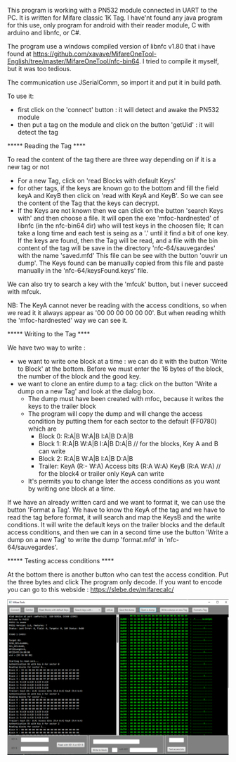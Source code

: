 This program is working with a PN532 module connected in UART to the PC. It is written for Mifare classic 1K Tag.
I have'nt found any java program for this use, only program for android with their reader module, C with arduino and libnfc, or C#.

The program use a windows compiled version of libnfc v1.80 that i have found at https://github.com/xavave/MifareOneTool-English/tree/master/MifareOneTool/nfc-bin64. I tried to compile it myself, but it was too tedious. 

The communication use JSerialComm, so import it and put it in build path.

To use it:
- first click on the 'connect' button : it will detect and awake the PN532 module
- then put a tag on the module and click on the button 'getUid' : it will detect the tag

***** Reading the Tag ****

To read the content of the tag there are three way depending on if it is a new tag or not
- For a new Tag, click on 'read Blocks with default Keys'
- for other tags, if the keys are known go to the bottom and fill the field keyA and KeyB then click on 'read with KeyA and KeyB'. So we can see the content of the Tag that the keys can decrypt.
- If the Keys are not known then we can click on the button 'search Keys with' and then choose a file.
It will open the exe 'mfoc-hardnested' of libnfc (in the nfc-bin64 dir) who will test keys in the choosen file; It can take a long time and each test is seing as a '.' until it find a bit of one key.
If the keys are found, then the Tag will be read, and a file with the bin content of the tag will be save in the directory 'nfc-64/sauvegardes' with the name 'saved.mfd'
This file can be see with the button 'ouvrir un dump'. The Keys found can be manually copied from this file and paste manually in the 'nfc-64/keysFound.keys' file.

We can also try to search a key with the 'mfcuk' button, but i never succeed with mfcuk.

NB: The KeyA cannot never be reading with the access conditions, so when we read it it always appear as '00 00 00 00 00 00'. But when reading whith the 'mfoc-hardnested' way we can see it.

***** Writing to the Tag ****

We have two way to write :
- we want to write one block at a time : we can do it with the button 'Write to Block' at the bottom. Before we must enter the 16 bytes of the block, the number of the block and the good key.
- we want to clone an entire dump to a tag: click on the button 'Write a dump on a new Tag' and look at the dialog box.
    + The dump must have been created with mfoc, because it writes the keys to the trailer block 
    + The program will copy the dump and will change the access condition by putting them for each sector to the default (FF0780) which are
        * Block 0: R:A|B W:A|B I:A|B D:A|B
        * Block 1: R:A|B W:A|B I:A|B D:A|B       //      for the blocks, Key A and B can write
        * Block 2: R:A|B W:A|B I:A|B D:A|B
        * Trailer: KeyA (R:- W:A) Access bits (R:A W:A) KeyB (R:A W:A)  //  for the block4 or trailer only KeyA can write
    + It's permits you to change later the access conditions as you want by writing one block at a time.


If we have an already written card and we want to format it, we can use the button 'Format a Tag'. 
We have to know the KeyA of the tag and we have to read the tag before format, it will search and map the KeysB and the write conditions.
It will write the default keys on the trailer blocks and the default access conditions, and then we can in a second time use the button 'Write a dump on a new Tag' to write the dump 'format.mfd' in 'nfc-64/sauvegardes'.

 
***** Testing access conditions ****

 At the bottom there is another button who can test the access condition. Put the three bytes and click
 The program only decode. If you want to encode you can go to this webside : https://slebe.dev/mifarecalc/

 
 
 ![Optional Text](https://github.com/dochex/mifarePn532Tool/blob/main/documentation/program.PNG)
